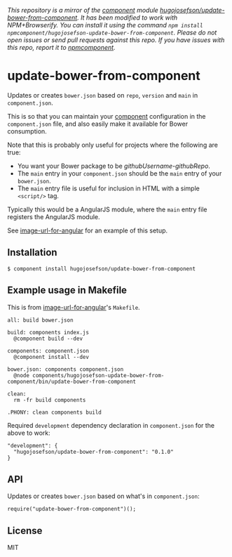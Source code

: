 *This repository is a mirror of the [component](http://component.io) module [hugojosefson/update-bower-from-component](http://github.com/hugojosefson/update-bower-from-component). It has been modified to work with NPM+Browserify. You can install it using the command `npm install npmcomponent/hugojosefson-update-bower-from-component`. Please do not open issues or send pull requests against this repo. If you have issues with this repo, report it to [npmcomponent](https://github.com/airportyh/npmcomponent).*

# update-bower-from-component

  Updates or creates `bower.json` based on `repo`, `version` and `main` in `component.json`.

  This is so that you can maintain your [component](https://github.com/component/component) configuration in the
  `component.json` file, and also easily make it available for Bower consumption.

  Note that this is probably only useful for projects where the following are true:

  * You want your Bower package to be *githubUsername-githubRepo*.
  * The `main` entry in your `component.json` should be the `main` entry of your `bower.json`.
  * The `main` entry file is useful for inclusion in HTML with a simple `<script/>` tag.

  Typically this would be a AngularJS module, where the `main` entry file registers the AngularJS module.

  See [image-url-for-angular](https://github.com/hugojosefson/image-url-for-angular) for an example of this setup.

## Installation

    $ component install hugojosefson/update-bower-from-component

## Example usage in Makefile

This is from [image-url-for-angular](https://github.com/hugojosefson/image-url-for-angular)'s `Makefile`.

    all: build bower.json

    build: components index.js
      @component build --dev

    components: component.json
      @component install --dev

    bower.json: components component.json
      @node components/hugojosefson-update-bower-from-component/bin/update-bower-from-component

    clean:
      rm -fr build components

    .PHONY: clean components build

Required `development` dependency declaration in `component.json` for the above to work:

    "development": {
      "hugojosefson/update-bower-from-component": "0.1.0"
    }

## API

Updates or creates `bower.json` based on what's in `component.json`:

    require("update-bower-from-component")();

## License

  MIT
